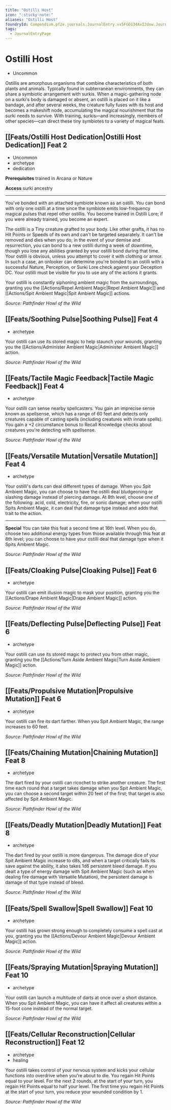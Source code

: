 ```yaml
---
title: "Ostilli Host"
icon: ":sticky-note:"
aliases: "Ostilli Host"
foundryId: Compendium.pf2e.journals.JournalEntry.vx5FGEG34AxI2dow.JournalEntryPage.CLx4mTCUxUlPT7Zh
tags:
  - JournalEntryPage
---
```


# Ostilli Host
*   Uncommon

Ostillis are amorphous organisms that combine characteristics of both plants and animals. Typically found in subterranean environments, they can share a symbiotic arrangement with surkis. When a magic-gathering node on a surki's body is damaged or absent, an ostilli is placed on it like a bandage, and after several weeks, the creature fully fuses with its host and becomes a makeshift node, accumulating the magical nourishment that the surki needs to survive. With training, surkis—and increasingly, members of other species—can direct these tiny symbiotes to a variety of magical feats.

## [[Feats/Ostilli Host Dedication|Ostilli Host Dedication]] Feat 2

*   Uncommon
*   archetype
*   dedication

**Prerequisites** trained in Arcana or Nature

**Access** surki ancestry

* * *

You've bonded with an attached symbiote known as an ostilli. You can bond with only one ostilli at a time since the symbiote emits low-frequency magical pulses that repel other ostillis. You become trained in Ostilli Lore; if you were already trained, you become an expert.

The ostilli is a Tiny creature grafted to your body. Like other grafts, it has no Hit Points or Speeds of its own and can't be targeted separately. It can't be removed and dies when you do; in the event of your demise and resurrection, you can bond to a new ostilli during a week of downtime, though you lose any abilities granted by your ostilli bond during that time. Your ostilli is obvious, unless you attempt to cover it with clothing or armor. In such a case, an onlooker can determine you're bonded to an ostilli with a successful Nature, Perception, or Surki Lore check against your Deception DC. Your ostilli must be visible for you to use any of the actions it grants.

Your ostilli is constantly siphoning ambient magic from the surroundings, granting you the [[Actions/Repel Ambient Magic|Repel Ambient Magic]] and [[Actions/Spit Ambient Magic|Spit Ambient Magic]] actions.

_Source: Pathfinder Howl of the Wild_

## [[Feats/Soothing Pulse|Soothing Pulse]] Feat 4

*   archetype

Your ostilli can use its stored magic to help staunch your wounds, granting you the [[Actions/Administer Ambient Magic|Administer Ambient Magic]] action.

_Source: Pathfinder Howl of the Wild_

## [[Feats/Tactile Magic Feedback|Tactile Magic Feedback]] Feat 4

*   archetype

Your ostilli can sense nearby spellcasters. You gain an imprecise sense known as spellsense, which has a range of 60 feet and detects only creatures capable of casting spells (including creatures with innate spells). You gain a +2 circumstance bonus to Recall Knowledge checks about creatures you're detecting with spellsense.

_Source: Pathfinder Howl of the Wild_

## [[Feats/Versatile Mutation|Versatile Mutation]] Feat 4

*   archetype

Your ostilli's darts can deal different types of damage. When you Spit Ambient Magic, you can choose to have the ostilli deal bludgeoning or slashing damage instead of piercing damage. At 8th level, choose one of the following: acid, cold, electricity, fire, or sonic damage; when your ostilli Spits Ambient Magic, it can deal that damage type instead and adds that trait to the action.

* * *

**Special** You can take this feat a second time at 16th level. When you do, choose two additional energy types from those available through this feat at 8th level; you can choose to have your ostilli deal that damage type when it Spits Ambient Magic.

_Source: Pathfinder Howl of the Wild_

## [[Feats/Cloaking Pulse|Cloaking Pulse]] Feat 6

*   archetype

Your ostilli can emit illusion magic to mask your position, granting you the [[Actions/Drape Ambient Magic|Drape Ambient Magic]] action.

_Source: Pathfinder Howl of the Wild_

## [[Feats/Deflecting Pulse|Deflecting Pulse]] Feat 6

*   archetype

Your ostilli can use its stored magic to protect you from other magic, granting you the [[Actions/Turn Aside Ambient Magic|Turn Aside Ambient Magic]] action.

_Source: Pathfinder Howl of the Wild_

## [[Feats/Propulsive Mutation|Propulsive Mutation]] Feat 6

*   archetype

Your ostilli can fire its dart farther. When you Spit Ambient Magic, the range increases to 60 feet.

_Source: Pathfinder Howl of the Wild_

## [[Feats/Chaining Mutation|Chaining Mutation]] Feat 8

*   archetype

The dart fired by your ostilli can ricochet to strike another creature. The first time each round that a target takes damage when you Spit Ambient Magic, you can choose a second target within 20 feet of the first; that target is also affected by Spit Ambient Magic.

_Source: Pathfinder Howl of the Wild_

## [[Feats/Deadly Mutation|Deadly Mutation]] Feat 8

*   archetype

The dart fired by your ostilli is more dangerous. The damage dice of your Spit Ambient Magic increase to d8s, and when a target critically fails its save against the ability, it also takes 1d6 persistent bleed damage. If you dealt a type of energy damage with Spit Ambient Magic (such as when dealing fire damage with Versatile Mutation), the persistent damage is damage of that type instead of bleed.

_Source: Pathfinder Howl of the Wild_

## [[Feats/Spell Swallow|Spell Swallow]] Feat 10

*   archetype

Your ostilli has grown strong enough to completely consume a spell cast at you, granting you the [[Actions/Devour Ambient Magic|Devour Ambient Magic]] action.

_Source: Pathfinder Howl of the Wild_

## [[Feats/Spraying Mutation|Spraying Mutation]] Feat 10

*   archetype

Your ostilli can launch a multitude of darts at once over a short distance. When you Spit Ambient Magic, you can have it affect all creatures within a 15-foot cone instead of the normal target.

_Source: Pathfinder Howl of the Wild_

## [[Feats/Cellular Reconstruction|Cellular Reconstruction]] Feat 12

*   archetype
*   healing

Your ostilli takes control of your nervous system and kicks your cellular functions into overdrive when you're about to die. You regain Hit Points equal to your level. For the next 2 rounds, at the start of your turn, you regain Hit Points equal to half your level. The first time you regain Hit Points at the start of your turn, you reduce your wounded condition by 1.

_Source: Pathfinder Howl of the Wild_